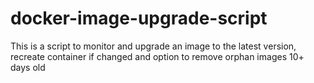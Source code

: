 # docker-image-upgrade-script
This is a script to monitor and upgrade an image to the latest version, recreate container if changed and option to remove orphan images 10+ days old
